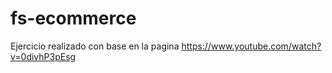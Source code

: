# fs-ecommerce
Ejercicio realizado con base en la pagina
https://www.youtube.com/watch?v=0divhP3pEsg
